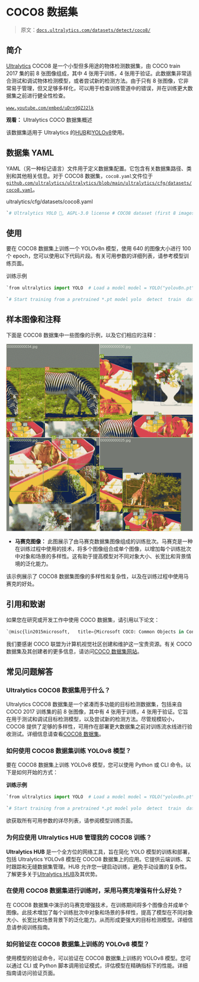 # COCO8 数据集

> 原文：[`docs.ultralytics.com/datasets/detect/coco8/`](https://docs.ultralytics.com/datasets/detect/coco8/)

## 简介

[Ultralytics](https://ultralytics.com) COCO8 是一个小型但多用途的物体检测数据集，由 COCO train 2017 集的前 8 张图像组成，其中 4 张用于训练，4 张用于验证。此数据集非常适合测试和调试物体检测模型，或者尝试新的检测方法。由于只有 8 张图像，它非常易于管理，但又足够多样化，可以用于检查训练管道中的错误，并在训练更大数据集之前进行健全性检查。

[`www.youtube.com/embed/uDrn9QZJ2lk`](https://www.youtube.com/embed/uDrn9QZJ2lk)

**观看：** Ultralytics COCO 数据集概述

该数据集适用于 Ultralytics 的[HUB](https://hub.ultralytics.com)和[YOLOv8](https://github.com/ultralytics/ultralytics)使用。

## 数据集 YAML

YAML（另一种标记语言）文件用于定义数据集配置。它包含有关数据集路径、类别和其他相关信息。对于 COCO8 数据集，`coco8.yaml`文件位于[`github.com/ultralytics/ultralytics/blob/main/ultralytics/cfg/datasets/coco8.yaml`](https://github.com/ultralytics/ultralytics/blob/main/ultralytics/cfg/datasets/coco8.yaml)。

ultralytics/cfg/datasets/coco8.yaml

```py
`# Ultralytics YOLO 🚀, AGPL-3.0 license # COCO8 dataset (first 8 images from COCO train2017) by Ultralytics # Documentation: https://docs.ultralytics.com/datasets/detect/coco8/ # Example usage: yolo train data=coco8.yaml # parent # ├── ultralytics # └── datasets #     └── coco8  ← downloads here (1 MB)  # Train/val/test sets as 1) dir: path/to/imgs, 2) file: path/to/imgs.txt, or 3) list: [path/to/imgs1, path/to/imgs2, ..] path:  ../datasets/coco8  # dataset root dir train:  images/train  # train images (relative to 'path') 4 images val:  images/val  # val images (relative to 'path') 4 images test:  # test images (optional)  # Classes names:   0:  person   1:  bicycle   2:  car   3:  motorcycle   4:  airplane   5:  bus   6:  train   7:  truck   8:  boat   9:  traffic light   10:  fire hydrant   11:  stop sign   12:  parking meter   13:  bench   14:  bird   15:  cat   16:  dog   17:  horse   18:  sheep   19:  cow   20:  elephant   21:  bear   22:  zebra   23:  giraffe   24:  backpack   25:  umbrella   26:  handbag   27:  tie   28:  suitcase   29:  frisbee   30:  skis   31:  snowboard   32:  sports ball   33:  kite   34:  baseball bat   35:  baseball glove   36:  skateboard   37:  surfboard   38:  tennis racket   39:  bottle   40:  wine glass   41:  cup   42:  fork   43:  knife   44:  spoon   45:  bowl   46:  banana   47:  apple   48:  sandwich   49:  orange   50:  broccoli   51:  carrot   52:  hot dog   53:  pizza   54:  donut   55:  cake   56:  chair   57:  couch   58:  potted plant   59:  bed   60:  dining table   61:  toilet   62:  tv   63:  laptop   64:  mouse   65:  remote   66:  keyboard   67:  cell phone   68:  microwave   69:  oven   70:  toaster   71:  sink   72:  refrigerator   73:  book   74:  clock   75:  vase   76:  scissors   77:  teddy bear   78:  hair drier   79:  toothbrush  # Download script/URL (optional) download:  https://github.com/ultralytics/assets/releases/download/v0.0.0/coco8.zip` 
```

## 使用

要在 COCO8 数据集上训练一个 YOLOv8n 模型，使用 640 的图像大小进行 100 个 epoch，您可以使用以下代码片段。有关可用参数的详细列表，请参考模型训练页面。

训练示例

```py
`from ultralytics import YOLO  # Load a model model = YOLO("yolov8n.pt")  # load a pretrained model (recommended for training)  # Train the model results = model.train(data="coco8.yaml", epochs=100, imgsz=640)` 
```

```py
`# Start training from a pretrained *.pt model yolo  detect  train  data=coco8.yaml  model=yolov8n.pt  epochs=100  imgsz=640` 
```

## 样本图像和注释

下面是 COCO8 数据集中一些图像的示例，以及它们相应的注释：

![数据集样本图像](img/79acdef0dc35e95245c0ac9dc1854e7e.png)

+   **马赛克图像：** 此图展示了由马赛克数据集图像组成的训练批次。马赛克是一种在训练过程中使用的技术，将多个图像组合成单个图像，以增加每个训练批次中对象和场景的多样性。这有助于提高模型对不同对象大小、长宽比和背景情境的泛化能力。

该示例展示了 COCO8 数据集图像的多样性和复杂性，以及在训练过程中使用马赛克的好处。

## 引用和致谢

如果您在研究或开发工作中使用 COCO 数据集，请引用以下论文：

```py
`@misc{lin2015microsoft,   title={Microsoft COCO: Common Objects in Context},   author={Tsung-Yi Lin and Michael Maire and Serge Belongie and Lubomir Bourdev and Ross Girshick and James Hays and Pietro Perona and Deva Ramanan and C. Lawrence Zitnick and Piotr Dollár},   year={2015},   eprint={1405.0312},   archivePrefix={arXiv},   primaryClass={cs.CV} }` 
```

我们要感谢 COCO 联盟为计算机视觉社区创建和维护这一宝贵资源。有关 COCO 数据集及其创建者的更多信息，请访问[COCO 数据集网站](https://cocodataset.org/#home)。

## 常见问题解答

### Ultralytics COCO8 数据集用于什么？

Ultralytics COCO8 数据集是一个紧凑而多功能的目标检测数据集，包括来自 COCO 2017 训练集的前 8 张图像，其中有 4 张用于训练，4 张用于验证。它旨在用于测试和调试目标检测模型，以及尝试新的检测方法。尽管规模较小，COCO8 提供了足够的多样性，可用作在部署更大数据集之前对训练流水线进行验收测试。详细信息请查看[COCO8 数据集](https://github.com/ultralytics/ultralytics/blob/main/ultralytics/cfg/datasets/coco8.yaml)。

### 如何使用 COCO8 数据集训练 YOLOv8 模型？

要在 COCO8 数据集上训练 YOLOv8 模型，您可以使用 Python 或 CLI 命令。以下是如何开始的方式：

**训练示例**

```py
`from ultralytics import YOLO  # Load a model model = YOLO("yolov8n.pt")  # load a pretrained model (recommended for training)  # Train the model results = model.train(data="coco8.yaml", epochs=100, imgsz=640)` 
```

```py
`# Start training from a pretrained *.pt model yolo  detect  train  data=coco8.yaml  model=yolov8n.pt  epochs=100  imgsz=640` 
```

欲获取所有可用参数的详尽列表，请参阅模型训练页面。

### 为何应使用 Ultralytics HUB 管理我的 COCO8 训练？

**Ultralytics HUB** 是一个全方位的网络工具，旨在简化 YOLO 模型的训练和部署，包括 Ultralytics YOLOv8 模型在 COCO8 数据集上的应用。它提供云端训练、实时跟踪和无缝数据集管理。HUB 允许您一键启动训练，避免手动设置的复杂性。了解更多关于[Ultralytics HUB](https://hub.ultralytics.com)及其优势。

### 在使用 COCO8 数据集进行训练时，采用马赛克增强有什么好处？

在 COCO8 数据集中演示的马赛克增强技术，在训练期间将多个图像合并成单个图像。此技术增加了每个训练批次中对象和场景的多样性，提高了模型在不同对象大小、长宽比和场景背景下的泛化能力。从而形成更强大的目标检测模型。详细信息请参阅训练指南。

### 如何验证在 COCO8 数据集上训练的 YOLOv8 模型？

使用模型的验证命令，可以验证在 COCO8 数据集上训练的 YOLOv8 模型。您可以通过 CLI 或 Python 脚本调用验证模式，评估模型在精确指标下的性能。详细指南请访问验证页面。
